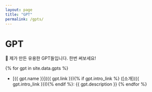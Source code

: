 ```yaml
---
layout: page
title: "GPT"
permalink: /gpts/
---
```


# GPT

🤖 제가 만든 유용한 GPT들입니다. 한번 써보세요!

{% for gpt in site.data.gpts %}
- [{{ gpt.name }}]({{ gpt.link }}){% if gpt.intro_link %} ([소개]({{ gpt.intro_link }})){% endif %}: {{ gpt.description }}
{% endfor %}
